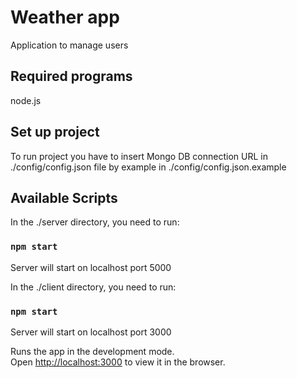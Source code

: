 # Weather app
Application to manage users

## Required programs
node.js

## Set up project
To run project you have to insert Mongo DB connection URL in ./config/config.json file by example in ./config/config.json.example

## Available Scripts
In the ./server directory, you need to run:

### `npm start`

Server will start on localhost port 5000

In the ./client directory, you need to run:

### `npm start`

Server will start on localhost port 3000

Runs the app in the development mode.\
Open [http://localhost:3000](http://localhost:3000) to view it in the browser.


